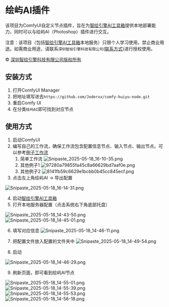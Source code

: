 # 绘屿AI插件

该项目为ComfyUI自定义节点插件，旨在为[智绘引擎AI工具箱](https://huuuiai.com)提供本地部署能力，同时可以与绘屿AI（Photoshop）插件进行交互。

注意：该项目（包括[智绘引擎AI工具箱](https://huuuiai.com)本地服务）只限个人学习使用，禁止商业用途。如需商业用途，请联系``深圳智绘引擎科技有限公司``([联系方式](https://huuuiai.com/enterprise))进行授权使用。

© [深圳智绘引擎科技有限公司版权所有](https://huuuiai.com)

## 安装方式

1. 打开ComfyUI Manager
2. 把地址填写进去`https://github.com/Joderxx/comfy-huiyu-node.git`
3. 重启Comfy UI
4. 在分类`绘屿AI`即可找到对应节点

##  使用方式
1. 启动ComfyUI
2. 编写自己的工作流，确保工作流包含配置信息节点、输入节点、输出节点。可以参考[例子工作流](examples/01-%E8%8A%82%E7%82%B9%E5%9F%BA%E7%A1%80%E9%85%8D%E7%BD%AE%E6%A8%A1%E7%89%88.json)
   1. 简单工作流 ![Snipaste_2025-05-18_16-10-35.png](docs/images/Snipaste_2025-05-18_16-10-35.png)
   2. 其他例子1 ![97280a79855fa45c8a66629bd7aaf0e.png](docs/images/97280a79855fa45c8a66629bd7aaf0e.png)
   3. 其他例子2 ![8141fb59c6629e1bcbb0b45cc845ecf.png](docs/images/8141fb59c6629e1bcbb0b45cc845ecf.png)
3. 点击左上角绘屿AI -> 导出配置

![Snipaste_2025-05-18_16-14-31.png](docs/images/Snipaste_2025-05-18_16-14-31.png)

4. 启动[智绘引擎AI工具箱](https://huuuiai.com)
5. 打开本地服务器配置（点击系统右下角底部托盘）

![Snipaste_2025-05-18_14-43-50.png](docs/images/Snipaste_2025-05-18_14-43-50.png)
![Snipaste_2025-05-18_14-45-01.png](docs/images/Snipaste_2025-05-18_14-45-01.png)

6. 填写对应信息
![Snipaste_2025-05-18_14-46-11.png](docs/images/Snipaste_2025-05-18_14-46-11.png)

7. 把配置文件放入配置的文件夹中
![Snipaste_2025-05-18_14-49-54.png](docs/images/Snipaste_2025-05-18_14-49-54.png)

8. 启动

![Snipaste_2025-05-18_14-46-29.png](docs/images/Snipaste_2025-05-18_14-46-29.png)

9. 刷新页面，即可看到绘屿AI节点

![Snipaste_2025-05-18_14-55-01.png](docs/images/Snipaste_2025-05-18_14-55-01.png)
![Snipaste_2025-05-18_14-55-39.png](docs/images/Snipaste_2025-05-18_14-55-39.png)
![Snipaste_2025-05-18_14-55-53.png](docs/images/Snipaste_2025-05-18_14-55-53.png)
![Snipaste_2025-05-18_14-56-18.png](docs/images/Snipaste_2025-05-18_14-56-18.png)
